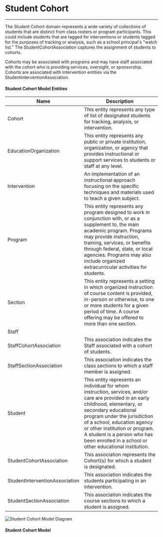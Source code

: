 # Student Cohort
---
The Student Cohort domain represents a wide variety of collections of students that are distinct from class rosters or program participants. This could include students that are tagged for interventions or students tagged for the purposes of tracking or analysis, such as a school principal's "watch list." The StudentCohortAssociation captures the assignment of students to cohorts.

Cohorts may be associated with programs and may have staff associated with the cohort who is providing services, oversight, or sponsorship. Cohorts are associated with Intervention entities via the StudentInterventionAssociation.



#### Student Cohort Model Entities

| Name        | Description  |
|-----------------|------------------|
| Cohort | This entity represents any type of list of designated students for tracking, analysis, or intervention. |
| EducationOrganization | This entity represents any public or private institution, organization, or agency that provides instructional or support services to students or staff at any level. |
| Intervention | An implementation of an instructional approach focusing on the specific techniques and materials used to teach a given subject. |
| Program | This entity represents any program designed to work in conjunction with, or as a supplement to, the main academic program. Programs may provide instruction, training, services, or benefits through federal, state, or local agencies. Programs may also include organized extracurricular activities for students. |
| Section | This entity represents a setting in which organized instruction of course content is provided, in-person or otherwise, to one or more students for a given period of time. A course offering may be offered to more than one section. |
| Staff |  |
| StaffCohortAssociation | This association indicates the Staff associated with a cohort of students. |
| StaffSectionAssociation | This association indicates the class sections to which a staff member is assigned. |
| Student | This entity represents an individual for whom instruction, services, and/or care are provided in an early childhood, elementary, or secondary educational program under the jurisdiction of a school, education agency or other institution or program. A student is a person who has been enrolled in a school or other educational institution. |
| StudentCohortAssociation | This association represents the Cohort(s) for which a student is designated. |
| StudentInterventionAssociation | This association indicates the students participating in an intervention. |
| StudentSectionAssociation | This association indicates the course sections to which a student is assigned. |


![Student Cohort Model Diagram](/path/to/domain-model.png)
#### Student Cohort Model  

